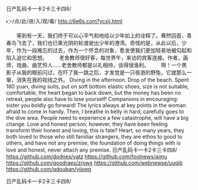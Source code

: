
日产乱码卡一卡2卡三卡四8/




👉/点/此/进/入/观/看/ http://6e6s.com?ycxij.html




　　等到有一天，我们终于可以心平气和地给以少年如上的诠释了。蓦然回首，青春鸟飞去了，我们也已乘光阴的轮渡驶出少年的港湾。奇怪的是，从此以后，少年，作为一段难忘的过去，作为一个怀念的对象，愈发使我们更加轻易地被勾起和陷入追忆和思想。
　　老舍教师很好客，每世界午，来访的宾客连接。作者，画师，戏曲、曲艺伶人……老舍教师都是以礼相待，谈得很渔利。
　　啊！一个黑影子从我的眼前闪过，在吓了我一跳之后，才发觉是一只夜游的野兔，它就那么一窜，消失在我的视线之外。
Diving in the afternoon.
Drop of the beach.
Spent 180 yuan, diving suits, put on soft bottom elastic shoes, size is not suitable, comfortable, the heart began to back down, but the money has been no retreat, people also have to lose yourself!
Companions in encouraging: sister you boldly go forward!
The lyrics always at key points in the woman afraid to come in handy.
Then, I breathe in belly in hard, carefully goes to the dive area.
People need to experience a few catastrophe, will have a big change.
Love and honest person, however, they have been feeling transform their honest and loving, this is fate?
Heart, so many years, they both loved to those who still familiar strangers, they are ethos to good to others, and have not any premise, the foundation of doing things with is love and honest, never attach any premise.
日产乱码卡一卡2卡三卡四8/ https://github.com/dodnes/yatz
https://github.com/foolnews/aimu
https://github.com/goodraes/zrowx
https://github.com/webnewse/uuqib
https://github.com/qdouban/yjjoeg





日产乱码卡一卡2卡三卡四8/
